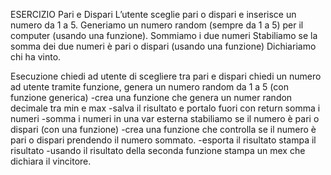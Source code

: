 ESERCIZIO Pari e Dispari
L’utente sceglie pari o dispari e inserisce un numero da 1 a 5.
Generiamo un numero random (sempre da 1 a 5) per il computer (usando una funzione).
Sommiamo i due numeri
Stabiliamo se la somma dei due numeri è pari o dispari (usando una funzione)
Dichiariamo chi ha vinto.

Esecuzione
chiedi ad utente di scegliere tra pari e dispari
chiedi un numero ad utente
tramite funzione, genera un numero random da 1 a 5 (con funzione generica)
-crea una funzione che genera un numer randon decimale tra min e max
-salva il risultato e portalo fuori con return
somma i numeri
-somma i numeri in una var esterna
stabiliamo se il numero è pari o dispari (con una funzione)
-crea una funzione che controlla se il numero è pari o dispari prendendo il numero sommato.
-esporta il risultato 
stampa il risultato
-usando il risultato della seconda funzione stampa un mex che dichiara il vincitore.
